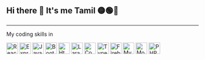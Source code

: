 ## Hi there 👋 It's me Tamil 🟡🟢🔴
---

My coding skills in
    
 
<img src="https://img.icons8.com/?size=100&id=123603&format=png&color=000000" alt="React JS" title="React JS" width="30">   
<img src="https://img.icons8.com/?size=100&id=z228V7A9QyTv&format=png&color=000000" alt="Express JS" title="Express JS" width="30">   
<img src="https://img.icons8.com/?size=100&id=hsPbhkOH4FMe&format=png&color=000000" alt="Javascript" title="Javascript" width="30">  
<img src="https://img.icons8.com/?size=100&id=g9mmSxx3SwAI&format=png&color=000000" alt="Bootstrap" width="30" title="Bootstrap"> 
<img src="https://img.icons8.com/?size=100&id=20909&format=png&color=000000" alt="Html 5" title="Html 5" width="30"/> 
<img src="https://img.icons8.com/?size=100&id=lRjcvhvtR81o&format=png&color=000000" alt="Laravel" title="Laravel" width="30"/>
<img src="https://img.icons8.com/?size=100&id=r4UrHt1gLC2t&format=png&color=000000" alt="Codeigniter" title="Codeigniter" width="30"/>
<img src="https://img.icons8.com/?size=100&id=wpZmKzk11AzJ&format=png&color=000000" alt="Typescript" title="Typescript" width="30"/>
<img src="https://img.icons8.com/?size=100&id=62452&format=png&color=000000" alt="Firebase" title="Firebase" width="30" />
<img src="https://img.icons8.com/?size=100&id=rgPSE6nAB766&format=png&color=000000" alt="Mysql" title="Mysql" width="30" />
<img src="https://img.icons8.com/?size=100&id=74402&format=png&color=000000" alt="Mongo DB" title="Mongo DB" width="30" />
<img src="https://img.icons8.com/?size=100&id=fAMVO_fuoOuC&format=png&color=000000" alt="PHP" title="PHP" width="30" />
